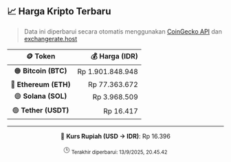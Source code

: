 

<!-- HARGA_KRIPTO -->
## 📈 Harga Kripto Terbaru

> Data ini diperbarui secara otomatis menggunakan [CoinGecko API](https://www.coingecko.com/) dan [exchangerate.host](https://exchangerate.host/)

<div align="center">

| 🪙 Token | 💰 Harga (IDR) |
|:------:|---------------:|
| 🟠 **Bitcoin (BTC)**   | Rp 1.901.848.948 |
| 🔵 **Ethereum (ETH)**  | Rp 77.363.672 |
| 🟣 **Solana (SOL)**    | Rp 3.968.509 |
| 🟢 **Tether (USDT)**   | Rp 16.417 |

---

💱 **Kurs Rupiah (USD → IDR)**: Rp 16.396

🕒 <sub>Terakhir diperbarui: 13/9/2025, 20.45.42</sub>

</div>
<!-- /HARGA_KRIPTO -->
